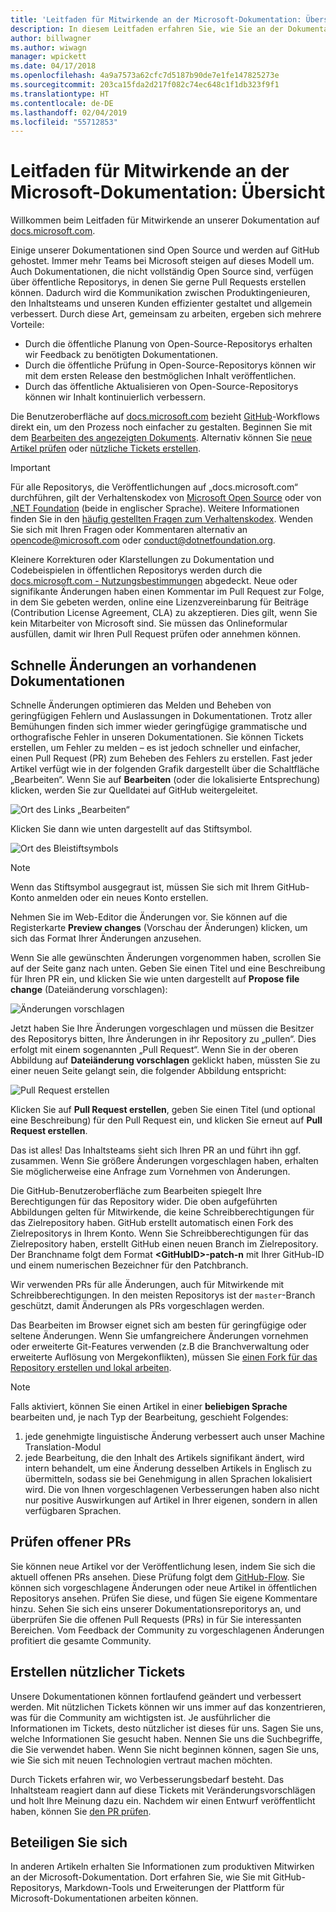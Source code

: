 ```yaml
---
title: 'Leitfaden für Mitwirkende an der Microsoft-Dokumentation: Übersicht'
description: In diesem Leitfaden erfahren Sie, wie Sie an der Dokumentationswebsite von Microsoft unter docs.microsoft.com mitwirken können.
author: billwagner
ms.author: wiwagn
manager: wpickett
ms.date: 04/17/2018
ms.openlocfilehash: 4a9a7573a62cfc7d5187b90de7e1fe147825273e
ms.sourcegitcommit: 203ca15fda2d217f082c74ec648c1f1db323f9f1
ms.translationtype: HT
ms.contentlocale: de-DE
ms.lasthandoff: 02/04/2019
ms.locfileid: "55712853"
---
```

# <a name="microsoft-docs-contributor-guide-overview"></a>Leitfaden für Mitwirkende an der Microsoft-Dokumentation: Übersicht

Willkommen beim Leitfaden für Mitwirkende an unserer Dokumentation auf [docs.microsoft.com](https://docs.microsoft.com).

Einige unserer Dokumentationen sind Open Source und werden auf GitHub gehostet. Immer mehr Teams bei Microsoft steigen auf dieses Modell um. Auch Dokumentationen, die nicht vollständig Open Source sind, verfügen über öffentliche Repositorys, in denen Sie gerne Pull Requests erstellen können. Dadurch wird die Kommunikation zwischen Produktingenieuren, den Inhaltsteams und unseren Kunden effizienter gestaltet und allgemein verbessert. Durch diese Art, gemeinsam zu arbeiten, ergeben sich mehrere Vorteile:

- Durch die öffentliche Planung von Open-Source-Repositorys erhalten wir Feedback zu benötigten Dokumentationen.
- Durch die öffentliche Prüfung in Open-Source-Repositorys können wir mit dem ersten Release den bestmöglichen Inhalt veröffentlichen.
- Durch das öffentliche Aktualisieren von Open-Source-Repositorys können wir Inhalt kontinuierlich verbessern.

Die Benutzeroberfläche auf [docs.microsoft.com](https://docs.microsoft.com) bezieht [GitHub](https://github.com)-Workflows direkt ein, um den Prozess noch einfacher zu gestalten. Beginnen Sie mit dem [Bearbeiten des angezeigten Dokuments](#quick-edits-to-existing-documents). Alternativ können Sie [neue Artikel prüfen](#review-open-prs) oder [nützliche Tickets erstellen](#create-quality-issues).

> [!IMPORTANT]
> Für alle Repositorys, die Veröffentlichungen auf „docs.microsoft.com“ durchführen, gilt der Verhaltenskodex von [Microsoft Open Source](https://opensource.microsoft.com/codeofconduct/) oder von [.NET Foundation](https://dotnetfoundation.org/code-of-conduct) (beide in englischer Sprache). Weitere Informationen finden Sie in den [häufig gestellten Fragen zum Verhaltenskodex](https://opensource.microsoft.com/codeofconduct/faq/). Wenden Sie sich mit Ihren Fragen oder Kommentaren alternativ an [opencode@microsoft.com](mailto:opencode@microsoft.com) oder [conduct@dotnetfoundation.org](mailto:conduct@dotnetfoundation.org).<br>
>
> Kleinere Korrekturen oder Klarstellungen zu Dokumentation und Codebeispielen in öffentlichen Repositorys werden durch die [docs.microsoft.com - Nutzungsbestimmungen](https://docs.microsoft.com/legal/termsofuse) abgedeckt. Neue oder signifikante Änderungen haben einen Kommentar im Pull Request zur Folge, in dem Sie gebeten werden, online eine Lizenzvereinbarung für Beiträge (Contribution License Agreement, CLA) zu akzeptieren. Dies gilt, wenn Sie kein Mitarbeiter von Microsoft sind. Sie müssen das Onlineformular ausfüllen, damit wir Ihren Pull Request prüfen oder annehmen können.

## <a name="quick-edits-to-existing-documents"></a>Schnelle Änderungen an vorhandenen Dokumentationen

Schnelle Änderungen optimieren das Melden und Beheben von geringfügigen Fehlern und Auslassungen in Dokumentationen. Trotz aller Bemühungen finden sich immer wieder geringfügige grammatische und orthografische Fehler in unseren Dokumentationen. Sie können Tickets erstellen, um Fehler zu melden – es ist jedoch schneller und einfacher, einen Pull Request (PR) zum Beheben des Fehlers zu erstellen. Fast jeder Artikel verfügt wie in der folgenden Grafik dargestellt über die Schaltfläche „Bearbeiten“. Wenn Sie auf **Bearbeiten** (oder die lokalisierte Entsprechung) klicken, werden Sie zur Quelldatei auf GitHub weitergeleitet.

![Ort des Links „Bearbeiten“](./media/index/edit-article.png)

Klicken Sie dann wie unten dargestellt auf das Stiftsymbol.

![Ort des Bleistiftsymbols](./media/index/edit-icon.png)

> [!NOTE]
> Wenn das Stiftsymbol ausgegraut ist, müssen Sie sich mit Ihrem GitHub-Konto anmelden oder ein neues Konto erstellen.

Nehmen Sie im Web-Editor die Änderungen vor. Sie können auf die Registerkarte **Preview changes** (Vorschau der Änderungen) klicken, um sich das Format Ihrer Änderungen anzusehen.

Wenn Sie alle gewünschten Änderungen vorgenommen haben, scrollen Sie auf der Seite ganz nach unten. Geben Sie einen Titel und eine Beschreibung für Ihren PR ein, und klicken Sie wie unten dargestellt auf **Propose file change** (Dateiänderung vorschlagen):

![Änderungen vorschlagen](./media/index/submit-pull-request.png)

Jetzt haben Sie Ihre Änderungen vorgeschlagen und müssen die Besitzer des Repositorys bitten, Ihre Änderungen in ihr Repository zu „pullen“. Dies erfolgt mit einem sogenannten „Pull Request“. Wenn Sie in der oberen Abbildung auf **Dateiänderung vorschlagen** geklickt haben, müssten Sie zu einer neuen Seite gelangt sein, die folgender Abbildung entspricht:

![Pull Request erstellen](media/index/create-pull-request.png)

Klicken Sie auf **Pull Request erstellen**, geben Sie einen Titel (und optional eine Beschreibung) für den Pull Request ein, und klicken Sie erneut auf **Pull Request erstellen**.

Das ist alles! Das Inhaltsteams sieht sich Ihren PR an und führt ihn ggf. zusammen. Wenn Sie größere Änderungen vorgeschlagen haben, erhalten Sie möglicherweise eine Anfrage zum Vornehmen von Änderungen.

Die GitHub-Benutzeroberfläche zum Bearbeiten spiegelt Ihre Berechtigungen für das Repository wider. Die oben aufgeführten Abbildungen gelten für Mitwirkende, die keine Schreibberechtigungen für das Zielrepository haben. GitHub erstellt automatisch einen Fork des Zielrepositorys in Ihrem Konto. Wenn Sie Schreibberechtigungen für das Zielrepository haben, erstellt GitHub einen neuen Branch im Zielrepository. Der Branchname folgt dem Format **\<GitHubID\>-patch-n** mit Ihrer GitHub-ID und einem numerischen Bezeichner für den Patchbranch.

Wir verwenden PRs für alle Änderungen, auch für Mitwirkende mit Schreibberechtigungen. In den meisten Repositorys ist der `master`-Branch geschützt, damit Änderungen als PRs vorgeschlagen werden.

Das Bearbeiten im Browser eignet sich am besten für geringfügige oder seltene Änderungen. Wenn Sie umfangreichere Änderungen vornehmen oder erweiterte Git-Features verwenden (z.B die Branchverwaltung oder erweiterte Auflösung von Mergekonflikten), müssen Sie [einen Fork für das Repository erstellen und lokal arbeiten](how-to-write-workflows-major.md).

> [!NOTE]
> Falls aktiviert, können Sie einen Artikel in einer **beliebigen Sprache** bearbeiten und, je nach Typ der Bearbeitung, geschieht Folgendes:
> 1. jede genehmigte linguistische Änderung verbessert auch unser Machine Translation-Modul
> 2. jede Bearbeitung, die den Inhalt des Artikels signifikant ändert, wird intern behandelt, um eine Änderung desselben Artikels in Englisch zu übermitteln, sodass sie bei Genehmigung in allen Sprachen lokalisiert wird.
> Die von Ihnen vorgeschlagenen Verbesserungen haben also nicht nur positive Auswirkungen auf Artikel in Ihrer eigenen, sondern in allen verfügbaren Sprachen.

## <a name="review-open-prs"></a>Prüfen offener PRs

Sie können neue Artikel vor der Veröffentlichung lesen, indem Sie sich die aktuell offenen PRs ansehen. Diese Prüfung folgt dem [GitHub-Flow](https://guides.github.com/introduction/flow/). Sie können sich vorgeschlagene Änderungen oder neue Artikel in öffentlichen Repositorys ansehen. Prüfen Sie diese, und fügen Sie eigene Kommentare hinzu. Sehen Sie sich eins unserer Dokumentationsreporitorys an, und überprüfen Sie die offenen Pull Requests (PRs) in für Sie interessanten Bereichen. Vom Feedback der Community zu vorgeschlagenen Änderungen profitiert die gesamte Community.

## <a name="create-quality-issues"></a>Erstellen nützlicher Tickets

Unsere Dokumentationen können fortlaufend geändert und verbessert werden. Mit nützlichen Tickets können wir uns immer auf das konzentrieren, was für die Community am wichtigsten ist. Je ausführlicher die Informationen im Tickets, desto nützlicher ist dieses für uns. Sagen Sie uns, welche Informationen Sie gesucht haben. Nennen Sie uns die Suchbegriffe, die Sie verwendet haben. Wenn Sie nicht beginnen können, sagen Sie uns, wie Sie sich mit neuen Technologien vertraut machen möchten.

Durch Tickets erfahren wir, wo Verbesserungsbedarf besteht. Das Inhaltsteam reagiert dann auf diese Tickets mit Veränderungsvorschlägen und holt Ihre Meinung dazu ein. Nachdem wir einen Entwurf veröffentlicht haben, können Sie [den PR prüfen](#review-open-prs).

## <a name="get-more-involved"></a>Beteiligen Sie sich

In anderen Artikeln erhalten Sie Informationen zum produktiven Mitwirken an der Microsoft-Dokumentation. Dort erfahren Sie, wie Sie mit GitHub-Repositorys, Markdown-Tools und Erweiterungen der Plattform für Microsoft-Dokumentationen arbeiten können.
